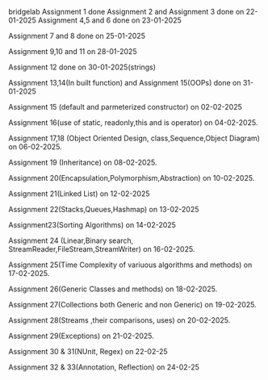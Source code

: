 bridgelab
Assignment 1 done
Assignment 2 and Assignment 3 done on 22-01-2025
Assignment 4,5 and 6 done on 23-01-2025 

Assignment 7 and 8 done on 25-01-2025

Assignment 9,10 and 11 on 28-01-2025

Assignment 12 done on 30-01-2025(strings)

Assignment 13,14(In built function) and Assignment 15(OOPs) done on 31-01-2025

Assignment 15 (default and parmeterized constructor) on 02-02-2025

Assignment 16(use of static, readonly,this and is operator) on 04-02-2025.

Assignment 17,18 (Object Oriented Design, class,Sequence,Object Diagram) on 06-02-2025.

Assignment 19 (Inheritance) on 08-02-2025.

Assignment 20(Encapsulation,Polymorphism,Abstraction) on 10-02-2025.

Assignment 21(Linked List) on 12-02-2025

Assignment 22(Stacks,Queues,Hashmap) on 13-02-2025

Assignment23(Sorting Algorithms) on 14-02-2025

Assignment 24 (Linear,Binary search, StreamReader,FileStream,StreamWriter) on 16-02-2025.

Assignment 25(Time Complexity of variuous algorithms and methods) on 17-02-2025.

Assignment 26(Generic Classes and methods) on 18-02-2025.

Assignment 27(Collections both Generic and non Generic) on 19-02-2025.

Assignment 28(Streams ,their comparisons, uses) on 20-02-2025.

Assignment 29(Exceptions) on 21-02-2025.

Assignment 30 & 31(NUnit, Regex) on 22-02-25

Assignment 32 & 33(Annotation, Reflection) on 24-02-25
